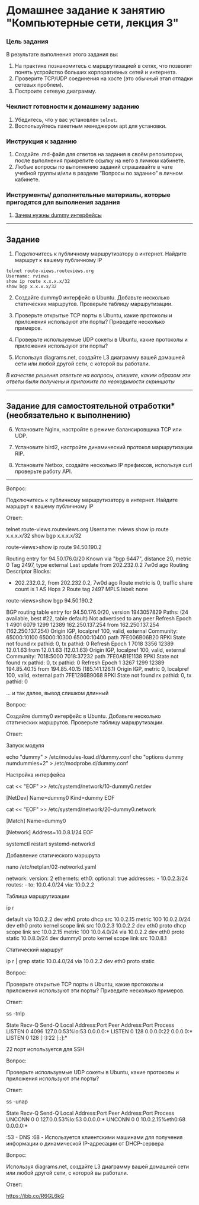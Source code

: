 # Домашнее задание к занятию "Компьютерные сети, лекция 3"

### Цель задания

В результате выполнения этого задания вы:

1. На практике познакомитесь с маршрутизацией в сетях, что позволит понять устройство больших корпоративных сетей и интернета.
2. Проверите TCP/UDP соединения на хосте (это обычный этап отладки сетевых проблем).
3. Построите сетевую диаграмму.

### Чеклист готовности к домашнему заданию

1. Убедитесь, что у вас установлен `telnet`.
2. Воспользуйтесь пакетным менеджером apt для установки.


### Инструкция к заданию

1. Создайте .md-файл для ответов на задания в своём репозитории, после выполнения прикрепите ссылку на него в личном кабинете.
2. Любые вопросы по выполнению заданий спрашивайте в чате учебной группы и/или в разделе “Вопросы по заданию” в личном кабинете.


### Инструменты/ дополнительные материалы, которые пригодятся для выполнения задания

1. [Зачем нужны dummy интерфейсы](https://tldp.org/LDP/nag/node72.html)

------

## Задание

1. Подключитесь к публичному маршрутизатору в интернет. Найдите маршрут к вашему публичному IP
```
telnet route-views.routeviews.org
Username: rviews
show ip route x.x.x.x/32
show bgp x.x.x.x/32
```
2. Создайте dummy0 интерфейс в Ubuntu. Добавьте несколько статических маршрутов. Проверьте таблицу маршрутизации.

3. Проверьте открытые TCP порты в Ubuntu, какие протоколы и приложения используют эти порты? Приведите несколько примеров.

4. Проверьте используемые UDP сокеты в Ubuntu, какие протоколы и приложения используют эти порты?

5. Используя diagrams.net, создайте L3 диаграмму вашей домашней сети или любой другой сети, с которой вы работали. 


*В качестве решения ответьте на вопросы, опишите, каким образом эти ответы были получены и приложите по неоходимости скриншоты*

 ---
 
## Задание для самостоятельной отработки* (необязательно к выполнению)

6. Установите Nginx, настройте в режиме балансировщика TCP или UDP.

7. Установите bird2, настройте динамический протокол маршрутизации RIP.

8. Установите Netbox, создайте несколько IP префиксов, используя curl проверьте работу API.

----

Вопрос:

Подключитесь к публичному маршрутизатору в интернет. Найдите маршрут к вашему публичному IP

Ответ:

telnet route-views.routeviews.org
Username: rviews
show ip route x.x.x.x/32
show bgp x.x.x.x/32

route-views>show ip route 94.50.190.2

Routing entry for 94.50.176.0/20
  Known via "bgp 6447", distance 20, metric 0
  Tag 2497, type external
  Last update from 202.232.0.2 7w0d ago
  Routing Descriptor Blocks:
  * 202.232.0.2, from 202.232.0.2, 7w0d ago
      Route metric is 0, traffic share count is 1
      AS Hops 2
      Route tag 2497
      MPLS label: none


route-views>show bgp 94.50.190.2

BGP routing table entry for 94.50.176.0/20, version 1943057829
Paths: (24 available, best #22, table default)
  Not advertised to any peer
  Refresh Epoch 1
  4901 6079 1299 12389
    162.250.137.254 from 162.250.137.254 (162.250.137.254)
      Origin IGP, localpref 100, valid, external
      Community: 65000:10100 65000:10300 65000:10400
      path 7FE006B06B20 RPKI State not found
      rx pathid: 0, tx pathid: 0
  Refresh Epoch 1
  7018 3356 12389
    12.0.1.63 from 12.0.1.63 (12.0.1.63)
      Origin IGP, localpref 100, valid, external
      Community: 7018:5000 7018:37232
      path 7FE0AB1E1138 RPKI State not found
      rx pathid: 0, tx pathid: 0
  Refresh Epoch 1
  3267 1299 12389
    194.85.40.15 from 194.85.40.15 (185.141.126.1)
      Origin IGP, metric 0, localpref 100, valid, external
      path 7FE1286B9068 RPKI State not found
      rx pathid: 0, tx pathid: 0

 ... и так далее, вывод слишком длинный



Вопрос:

Создайте dummy0 интерфейс в Ubuntu. Добавьте несколько статических маршрутов. Проверьте таблицу маршрутизации.

Ответ:

Запуск модуля

echo "dummy" > /etc/modules-load.d/dummy.conf
cho "options dummy numdummies=2" > /etc/modprobe.d/dummy.conf

Настройка интерфейса

cat << "EOF" >> /etc/systemd/network/10-dummy0.netdev

[NetDev]
Name=dummy0
Kind=dummy
EOF

cat << "EOF" >> /etc/systemd/network/20-dummy0.network

[Match]
Name=dummy0

[Network]
Address=10.0.8.1/24
EOF


systemctl restart systemd-networkd

Добавление статического маршрута

nano /etc/netplan/02-networkd.yaml

network:
  version: 2
  ethernets:
    eth0:
      optional: true
      addresses:
        - 10.0.2.3/24
      routes:
        - to: 10.0.4.0/24
          via: 10.0.2.2

Таблица маршрутизации

ip r

default via 10.0.2.2 dev eth0 proto dhcp src 10.0.2.15 metric 100
10.0.2.0/24 dev eth0 proto kernel scope link src 10.0.2.3
10.0.2.2 dev eth0 proto dhcp scope link src 10.0.2.15 metric 100
10.0.4.0/24 via 10.0.2.2 dev eth0 proto static
10.0.8.0/24 dev dummy0 proto kernel scope link src 10.0.8.1

Статический маршрут

ip r | grep static
10.0.4.0/24 via 10.0.2.2 dev eth0 proto static



Вопрос:

Проверьте открытые TCP порты в Ubuntu, какие протоколы и приложения используют эти порты? Приведите несколько примеров.

Ответ:

ss -tnlp

State         Recv-Q        Send-Q               Local Address:Port                 Peer Address:Port        Process
LISTEN        0             4096                 127.0.0.53%lo:53                        0.0.0.0:*
LISTEN        0             128                        0.0.0.0:22                        0.0.0.0:*
LISTEN        0             128                           [::]:22                           [::]:*

22 порт используется для SSH



Вопрос:

Проверьте используемые UDP сокеты в Ubuntu, какие протоколы и приложения используют эти порты?

Ответ:

ss -unap

State         Recv-Q        Send-Q                Local Address:Port                Peer Address:Port        Process
UNCONN        0             0                     127.0.0.53%lo:53                       0.0.0.0:*
UNCONN        0             0                    10.0.2.15%eth0:68                       0.0.0.0:*

:53 - DNS
:68 - Используется клиентскими машинами для получения информации о динамической IP-адресации от DHCP-сервера



Вопрос:

Используя diagrams.net, создайте L3 диаграмму вашей домашней сети или любой другой сети, с которой вы работали.

Ответ:

https://ibb.co/R6GL6kG

